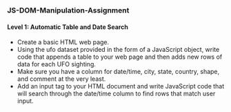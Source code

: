 ### JS-DOM-Manipulation-Assignment
#### Level 1: Automatic Table and Date Search
* Create a basic HTML web page.
* Using the ufo dataset provided in the form of a JavaScript object, write code that appends a table to your web page and then adds new rows of data for each UFO sighting.
* Make sure you have a column for date/time, city, state, country, shape, and comment at the very least.
* Add an input tag to your HTML document and write JavaScript code that will search through the date/time column to find rows that match user input.



